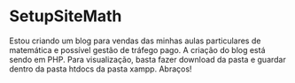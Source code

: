 # SetupSiteMath
Estou criando um blog para vendas das minhas aulas particulares de matemática e possível gestão de tráfego pago.
A criação do blog está sendo em PHP.
Para visualização, basta fazer download da pasta e guardar dentro da pasta htdocs da pasta xampp.
Abraços!
